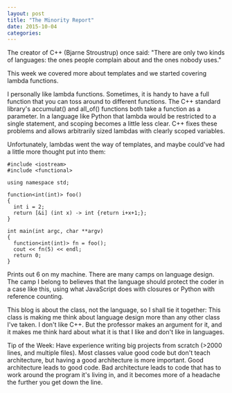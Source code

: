 ```yaml
---
layout: post
title: "The Minority Report"
date: 2015-10-04
categories:
---
```

The creator of C++ (Bjarne Stroustrup) once said: "There are only two kinds of languages: the ones people complain about and the ones nobody uses."

This week we covered more about templates and we started covering lambda functions.

I personally like lambda functions. Sometimes, it is handy to have a full function that you can toss around to different functions. The C++ standard library's accumulat() and all_of() functions both take a function as a parameter. In a language like Python that lambda would be restricted to a single statement, and scoping becomes a little less clear. C++ fixes these problems and allows arbitrarily sized lambdas with clearly scoped variables.

Unfortunately, lambdas went the way of templates, and maybe could've had a little more thought put into them:

```
#include <iostream>
#include <functional>

using namespace std;

function<int(int)> foo()
{
  int i = 2;
  return [&i] (int x) -> int {return i+x+1;};
}

int main(int argc, char **argv)
{
  function<int(int)> fn = foo();
  cout << fn(5) << endl;
  return 0;
}
```

Prints out 6 on my machine. There are many camps on language design. The camp I belong to believes that the language should protect the coder in a case like this, using what JavaScript does with closures or Python with reference counting.

This blog is about the class, not the language, so I shall tie it together: This class is making me think about language design more than any other class I've taken. I don't like C++. But the professor makes an argument for it, and it makes me think hard about what it is that I like and don't like in languages.

Tip of the Week: Have experience writing big projects from scratch (>2000 lines, and multiple files). Most classes value good code but don't teach architecture, but having a good architecture is more important. Good architecture leads to good code. Bad architecture leads to code that has to work around the program it's living in, and it becomes more of a headache the further you get down the line.
